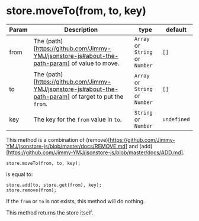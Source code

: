 # store.moveTo(from, to, key)

| **Param** | **Description** | **type** | **default** |
| --- | --- | --- | --- |
| from  | The (path)[https://github.com/Jimmy-YMJ/jsonstore-js#about-the-path-param] of value to move. | `Array` or `String` or `Number` | `[]` |
| to  | The (path)[https://github.com/Jimmy-YMJ/jsonstore-js#about-the-path-param] of target to put the `from`. | `Array` or `String` or `Number` | `[]`|
| key | The key for the `from` value in `to`. | `String` or `Number` | `undefined` |

This method is a combination of (remove)[https://github.com/Jimmy-YMJ/jsonstore-js/blob/master/docs/REMOVE.md] and (add)[https://github.com/Jimmy-YMJ/jsonstore-js/blob/master/docs/ADD.md].

```
store.moveTo(from, to, key);
```
is equal to:
```
store.add(to, store.get(from), key);
store.remove(from);
```
If the `from` or `to` is not exists, this method will do nothing.

This method returns the store itself.